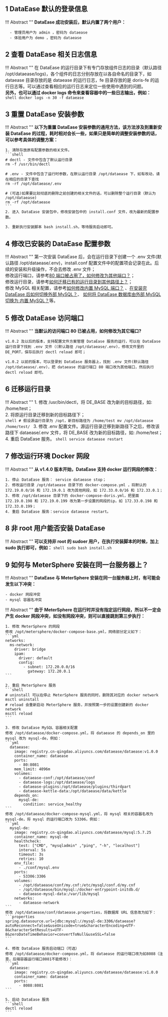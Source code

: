 
## 1 DataEase 默认的登录信息

!!! Abstract ""
    **DataEase 成功安装后，默认内置了两个用户：**

      - 管理员用户为 admin ，密码为 dataease
      - 体验用户为 demo ，密码为 dataease


## 2 查看 DataEase 相关日志信息

!!! Abstract ""
    在 DataEase 的运行目录下有专门存放组件日志的目录（默认路径 /opt/dataease/logs)，各个组件的日志分别存放在以各自命名的目录下，如 dataease 目录存放的是 dataease 的运行日志，fe 目录存放的是 doris-fe 的运行日志等。可以通过查看相应的运行日志来定位一些使用中遇到的问题。  
    **另外，也可以通过 docker logs 命令来查看容器中的一些日志输出，例如：**
        ```shell
        docker logs -n 30 -f dataease
        ```


## 3 重置 DataEase 安装参数

!!! Abstract ""
    **以下为重置 DataEase 安装参数的通用方法，该方法涉及到重新安装 DataEase 的过程，耗时相对会长一些，如果只是简单的调整安装参数的话，可以参考具体的调整方案：**  

    1. 清除存放原有配置参数的相关文件。
    ```shell
    # dectl - 文件中包含了默认运行目录
    rm -f /usr/bin/dectl
    
    # .env - 文件中包含了运行时参数，在默认运行目录 /opt/dataease 下，如有改动，请在相应的目录下查找
    rm -rf /opt/dataease/.env
    
    # (可选)如果要比较彻底的删除之前创建的相关文件的话，可以删除整个运行目录（默认为 /opt/dataease)
    rm -rf /opt/dataease
    ```
    2. 进入 DataEase 安装包中，修改安装包中的 install.conf 文件，改为最新的配置参数。

    3. 重新执行安装脚本 bash install.sh，等待服务启动即可。



## 4 修改已安装的 DataEase 配置参数

!!! Abstract ""
    第一次安装 DataEase 后，会在运行目录下创建一个 .env 文件(默认路径 /opt/dataease/.env)，install.conf 配置文件中的配置项会记录在此。后续的安装和升级操作，不会去修改 .env 文件；  
    修改运行端口，请参考[80 端口被占用了，如何修改为其他端口？](#5-dataease)；  
    修改运行目录，请参考[如何迁移已有的运行目录到其他路径上？](#6)；  
    修改 MySQL 相关配置，请参考[如何修改内置 MySQL 端口？](../dataease_mysql/#1-mysql) 、[在安装完 DataEase 后如何切换外部 MySQL？](../dataease_mysql/#3-dataease-mysql)、 [如何将 DataEase 数据库由外部 MySQL 切换为 内置 MySQL？](../dataease_mysql/#4-dataease-mysql-mysql)等。


## 5 修改 DataEase 访问端口

!!! Abstract ""
    **当默认的访问端口 80 已被占用，如何修改为其它端口?**

    v1.0.2 及以后的版本，支持配置文件方案管理 DataEase 服务的运行，可以在 DataEase 运行目录下找到 .env 文件（(默认路径 /opt/dataease/.env)，修改文件里的 DE_PORT，保存后执行 dectl reload 即可；

    v1.0.2 以前的版本，可以登录到 DataEase 服务器上，找到 .env 文件(默认路径 /opt/dataease/.env)，把 dataease 的运行端口 80 端口改为其他端口，然后执行 dectl reload 即可。


## 6 <span id="migration">迁移运行目录</span>

!!! Abstract ""
    1. 修改 /usr/bin/dectl，将 DE_BASE 改为新的目标路径，如: /home/test；  
    2. 将原运行目录迁移到新的目标路径下；  
    ```shell
    # 假设源运行目录为 /opt，新目标路径为 /home/test
    mv /opt/dataease /home/test/
    ```
    3. 修改 .env 配置文件。源运行目录迁移到新路径下之后，修改该路径下 dataease/.env 文件，将 DE_BASE 改为新的目标路径，如: /home/test；  
    4. 重启 DataEase 服务。
    ```shell
    service dataease restart
    ```

## 7 <span id="modify-address-space">修改运行环境 Docker 网段</span>

!!! Abstract ""
    **从 v1.4.0 版本开始，DataEase 支持 docker 运行网段的修改：**

    1. 停止 DataEase 服务： service dataease stop；
    2. 修改运行目录 /opt/dataease 目录下的 docker-compose.yml ，将默认的 172.19.0.0/16 和 172.19.0.1 改为其他网段，如 172.33.0.0/16 和 172.33.0.1；
    3. 修改 /opt/dataease 目录下的 docker-compose-doris.yml，把里面 172.19.0.198 和 172.19.0.199 改为第一步设置的网段的ip，如 172.33.0.198 和 172.33.0.199；
    4. 重启 DataEase 服务：service dataease restart。


## 8 非 root 用户能否安装 DataEase

!!! Abstract ""
    **可以支持非 root 的 sudoer 用户，在执行安装脚本的时候，加上 sudo 执行即可，例如：**
    ```shell
    sudo bash install.sh
    ```

## 9 如何与 MeterSphere 安装在同一台服务器上？

!!! Abstract ""
    **DataEase 与 MeterSphere 安装在同一台服务器上时，有可能会发生以下冲突：**

    - docker 网段冲突
    - mysql 容器名冲突

!!! Abstract ""
    **由于 MeterSphere 在运行时并没有指定运行网段，所以不一定会产生 docker 网段冲突，如没有网段冲突，则可以直接跳到第三步执行：**

    1. 修改 MeterSphere 的网段  
    修改 /opt/metersphere/docker-compose-base.yml，网络部分定义如下：
    ```yml
    networks:
      ms-network:
        driver: bridge
        ipam:
          driver: default
          config:
            - subnet: 172.20.0.0/16
              gateway: 172.20.0.1
    ```

    2. 重启 MeterSphere 服务
    ```shell
    # uninstall 可以在停止 MeterSphere 服务的同时，删除其对应的 docker network
    msctl uninstall
    # reload 会重新启动 MeterSphere 服务，并按照第一步的设置创建新的 docker network
    msctl reload
    ```

    3. 修改 DataEase MySQL 容器相关配置  
    修改 /opt/dataease/docker-compose.yml，将 dataease 的 depends_on 里的 mysql 改为 mysql-de，例如：
    ```yml
      dataease:
        image: registry.cn-qingdao.aliyuncs.com/dataease/dataease:v1.0.0
        container_name: dataease
        ports:
          - 80:8081
        mem_limit: 4096m
        volumes:
          - dataease-conf:/opt/dataease/conf
          - dataease-logs:/opt/dataease/logs
          - dataease-plugins:/opt/dataease/plugins/thirdpart
          - dataease-kettle-data:/opt/dataease/data/kettle
        depends_on:
          mysql-de:
            condition: service_healthy
    ```
    修改 /opt/dataease/docker-compose-mysql.yml，将 mysql 相关的容器名改为 mysql-de，将 mysql 的运行端口改为 53306，例如：
    ```yml
      mysql-de:
        image: registry.cn-qingdao.aliyuncs.com/dataease/mysql:5.7.25
        container_name: mysql-de
        healthcheck:
          test: ["CMD", "mysqladmin" ,"ping", "-h", "localhost"]
          interval: 5s
          timeout: 3s
          retries: 10
        env_file:
          - ./conf/mysql.env
        ports:
          - 53306:3306
        volumes:
          - /opt/dataease/conf/my.cnf:/etc/mysql/conf.d/my.cnf
          - /opt/dataease/bin/mysql:/docker-entrypoint-initdb.d/
          - dataease-mysql-data:/var/lib/mysql
        networks:
          - dataease-network
    ```
    修改 /opt/dataease/conf/dataease.properties，将数据库 URL 信息改为如下：
    ```properties
    spring.datasource.url=jdbc:mysql://mysql-de:3306/dataease?autoReconnect=false&useUnicode=true&characterEncoding=UTF-8&characterSetResults=UTF-8&zeroDateTimeBehavior=convertToNull&useSSL=false
    ```

    4. 修改 DataEase 服务启动端口（可选）  
    修改 /opt/dataease/docker-compose.yml，将 dataease 的运行端口改为如8088（注意，后端容器运行端口8081不能修改)：
    ```yml
      dataease:
        image: registry.cn-qingdao.aliyuncs.com/dataease/dataease:v1.0.0
        container_name: dataease
        ports:
          - 8088:8081
    ```

    5. 启动 DataEase 服务
    ```shell
    dectl reload
    ```